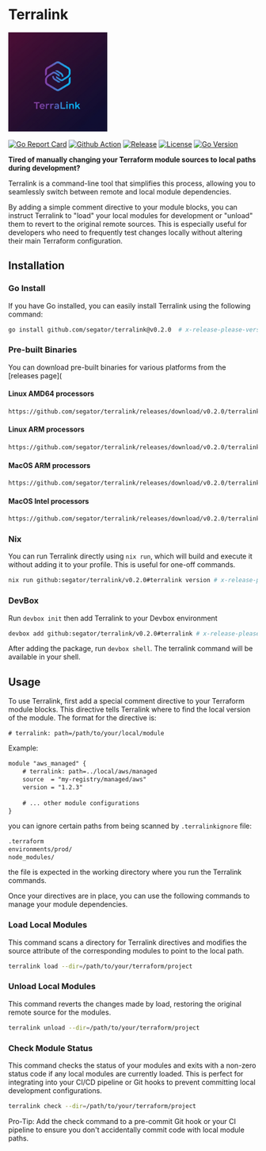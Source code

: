 # Terralink
<img src="./assets/terralink-logo.png" alt="Terralink Logo" style="width: 200px;">





[![Go Report Card](https://goreportcard.com/badge/github.com/segator/terralink)](https://goreportcard.com/report/github.com/segator/terralink)
[![Github Action](https://github.com/segator/terralink/actions/workflows/main.yml/badge.svg)](https://github.com/segator/terralink/actions/workflows/main.yml)
[![Release](https://img.shields.io/github/release/segator/terralink.svg)](https://github.com/segator/terralink/releases/latest)
[![License](https://img.shields.io/github/license/segator/terralink)](https://github.com/segator/terralink/blob/main/LICENSE)
[![Go Version](https://img.shields.io/github/go-mod/go-version/segator/terralink)](https://github.com/segator/terralink)


**Tired of manually changing your Terraform module sources to local paths during development?**

Terralink is a command-line tool that simplifies this process, allowing you to seamlessly switch between remote and local module dependencies.

By adding a simple comment directive to your module blocks, you can instruct Terralink to "load" your local modules for development or "unload" them to revert to the original remote sources. This is especially useful for developers who need to frequently test changes locally without altering their main Terraform configuration.
## Installation

### Go Install
If you have Go installed, you can easily install Terralink using the following command:
```bash
go install github.com/segator/terralink@v0.2.0  # x-release-please-version 
```

### Pre-built Binaries
You can download pre-built binaries for various platforms from the [releases page](

#### Linux AMD64 processors
```bash
https://github.com/segator/terralink/releases/download/v0.2.0/terralink-0.2.0-linux-amd64  # x-release-please-version 
```

#### Linux ARM processors
```bash
https://github.com/segator/terralink/releases/download/v0.2.0/terralink-0.2.0-linux-arm64  # x-release-please-version
```

#### MacOS ARM processors
```bash
https://github.com/segator/terralink/releases/download/v0.2.0/terralink-0.2.0-darwin-arm64  # x-release-please-version
```

#### MacOS Intel processors
```bash
https://github.com/segator/terralink/releases/download/v0.2.0/terralink-0.2.0-darwin-amd64  # x-release-please-version
```

### Nix
You can run Terralink directly using `nix run`, which will build and execute it without adding it to your profile. This is useful for one-off commands.
```bash
nix run github:segator/terralink/v0.2.0#terralink version # x-release-please-version
```

### DevBox
Run `devbox init` then add Terralink to your Devbox environment

```bash
devbox add github:segator/terralink/v0.2.0#terralink # x-release-please-version
```

After adding the package, run `devbox shell`. The terralink command will be available in your shell.

## Usage

To use Terralink, first add a special comment directive to your Terraform module blocks. This directive tells Terralink where to find the local version of the module.
The format for the directive is: 

```hcl
# terralink: path=/path/to/your/local/module
```

Example:
```hcl
module "aws_managed" {
    # terralink: path=../local/aws/managed
    source  = "my-registry/managed/aws"
    version = "1.2.3"
    
    # ... other module configurations
}
```
you can ignore certain paths from being scanned by `.terralinkignore` file:
```
.terraform
environments/prod/
node_modules/
```

the file is expected in the working directory where you run the Terralink commands.


Once your directives are in place, you can use the following commands to manage your module dependencies.

### Load Local Modules

This command scans a directory for Terralink directives and modifies the source attribute of the corresponding modules to point to the local path.
```bash
terralink load --dir=/path/to/your/terraform/project
```

### Unload Local Modules

This command reverts the changes made by load, restoring the original remote source for the modules.
```bash
terralink unload --dir=/path/to/your/terraform/project
```

### Check Module Status

This command checks the status of your modules and exits with a non-zero status code if any local modules are currently loaded. This is perfect for integrating into your CI/CD pipeline or Git hooks to prevent committing local development configurations.
```bash
terralink check --dir=/path/to/your/terraform/project
```

Pro-Tip: Add the check command to a pre-commit Git hook or your CI pipeline to ensure you don't accidentally commit code with local module paths.
